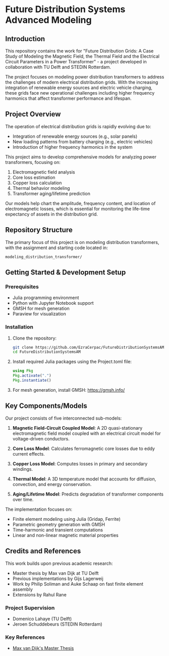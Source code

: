 # Future Distribution Systems Advanced Modeling

## Introduction

This repository contains the work for "Future Distribution Grids: A Case Study of Modeling the Magnetic Field, the Thermal Field and the Electrical Circuit Parameters in a Power Transformer" - a project developed in collaboration with TU Delft and STEDIN Rotterdam.

The project focuses on modeling power distribution transformers to address the challenges of modern electrical distribution grids. With the increasing integration of renewable energy sources and electric vehicle charging, these grids face new operational challenges including higher frequency harmonics that affect transformer performance and lifespan.

## Project Overview

The operation of electrical distribution grids is rapidly evolving due to:
- Integration of renewable energy sources (e.g., solar panels)
- New loading patterns from battery charging (e.g., electric vehicles)
- Introduction of higher frequency harmonics in the system

This project aims to develop comprehensive models for analyzing power transformers, focusing on:
1. Electromagnetic field analysis
2. Core loss estimation
3. Copper loss calculation
4. Thermal behavior modeling
5. Transformer aging/lifetime prediction

Our models help chart the amplitude, frequency content, and location of electromagnetic losses, which is essential for monitoring the life-time expectancy of assets in the distribution grid.

## Repository Structure

The primary focus of this project is on modeling distribution transformers, with the assignment and starting code located in:

```
modeling_distribution_transformer/
```

## Getting Started & Development Setup

### Prerequisites
- Julia programming environment
- Python with Jupyter Notebook support
- GMSH for mesh generation
- Paraview for visualization

### Installation

1. Clone the repository:
   ```bash
   git clone https://github.com/EzraCerpac/FutureDistributionSystemsAM.git
   cd FutureDistributionSystemsAM
   ```

2. Install required Julia packages using the Project.toml file:
   ```julia
   using Pkg
   Pkg.activate(".")
   Pkg.instantiate()
   ```

3. For mesh generation, install GMSH: https://gmsh.info/

## Key Components/Models

Our project consists of five interconnected sub-models:

1. **Magnetic Field-Circuit Coupled Model**: A 2D quasi-stationary electromagnetic field model coupled with an electrical circuit model for voltage-driven conductors.

2. **Core Loss Model**: Calculates ferromagnetic core losses due to eddy current effects.

3. **Copper Loss Model**: Computes losses in primary and secondary windings.

4. **Thermal Model**: A 3D temperature model that accounts for diffusion, convection, and energy conservation.

5. **Aging/Lifetime Model**: Predicts degradation of transformer components over time.

The implementation focuses on:
- Finite element modeling using Julia (Gridap, Ferrite)
- Parametric geometry generation with GMSH
- Time-harmonic and transient computations
- Linear and non-linear magnetic material properties

## Credits and References

This work builds upon previous academic research:

- Master thesis by Max van Dijk at TU Delft
- Previous implementations by Gijs Lagerweij
- Work by Philip Soliman and Auke Schaap on fast finite element assembly
- Extensions by Rahul Rane

### Project Supervision
- Domenico Lahaye (TU Delft)
- Jeroen Schuddebeurs (STEDIN Rotterdam)

### Key References
- [Max van Dijk's Master Thesis](https://repository.tudelft.nl/islandora/object/uuid%3A15b25b42-e04b-4ff2-a187-773bc170f061?collection=education)
